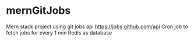 # mernGitJobs
Mern stack project using git jobs api https://jobs.github.com/api
Cron job to fetch jobs for every 1 min 
Redis as database 
